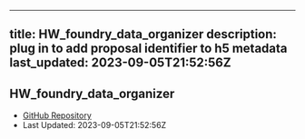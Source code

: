 
---
title: HW_foundry_data_organizer
description: plug in to add proposal identifier to h5 metadata
last_updated: 2023-09-05T21:52:56Z
---

## HW_foundry_data_organizer

- [GitHub Repository](https://github.com/ScopeFoundry/HW_foundry_data_organizer)
- Last Updated: 2023-09-05T21:52:56Z


